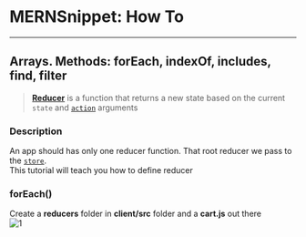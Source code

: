 # MERNSnippet: How To
---
## Arrays. Methods: forEach, indexOf, includes, find, filter

> [**Reducer**](https://redux.js.org/tutorials/fundamentals/part-3-state-actions-reducers#writing-reducers) is a function that returns a new state based on the current `state` and [`action`](https://github.com/andrewsinelnikov/MERNSnippet-How-To/blob/main/task23/README.md) arguments<br />

### Description
An app should has only one reducer function. That root reducer we pass to the [`store`](https://github.com/andrewsinelnikov/MERNSnippet-How-To/blob/main/task22/README.md).<br /> 
This tutorial will teach you how to define reducer <br /> 

### forEach()
Create a **reducers** folder in **client/src** folder and a **cart.js** out there<br /> 
  ![1](img/1.png) <br />
